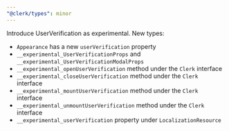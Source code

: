 ```yaml
---
"@clerk/types": minor
---
```


Introduce UserVerification as experimental. New types:
- `Appearance` has a new `userVerification` property
- `__experimental_UserVerificationProps` and `__experimental_UserVerificationModalProps`
- `__experimental_openUserVerification` method under the `Clerk` interface
- `__experimental_closeUserVerification` method under the `Clerk` interface
- `__experimental_mountUserVerification` method under the `Clerk` interface
- `__experimental_unmountUserVerification` method under the `Clerk` interface
- `__experimental_userVerification` property under `LocalizationResource` 
